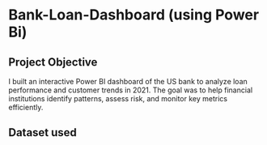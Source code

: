 # Bank-Loan-Dashboard (using Power Bi)
## Project Objective
I built an interactive Power BI dashboard of the US bank to analyze loan performance and customer trends in 2021. The goal was to help financial institutions identify patterns, assess risk, and monitor key metrics efficiently.

## Dataset used
